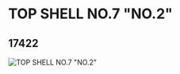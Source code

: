 # TOP SHELL NO.7 "NO.2"
## 17422
![TOP SHELL NO.7 "NO.2"](https://lc-www-live-s.legocdn.com/media/bricks/5/2/6070796.jpg)